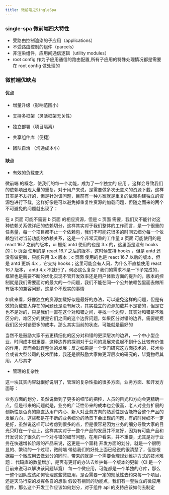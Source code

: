 ```yaml
---
title: 微前端之SingleSpa
---
```


### single-spa 微前端四大特性

- 受路由控制渲染的子应用（applications）
- 不受路由控制的组件（parcels）
- 非渲染组件，应用间通信逻辑（utility modules）
- root config 作为子应用通信的路由配置,所有子应用的特殊处理情况都是需要在 root config 做处理的

### 微前端优缺点

#### 优点

- 增量升级（影响范围小）

- 支持多框架（灵活框架无关性）

- 独立部署（项目隔离）

- 共享组件库（便捷）

- 团队自治 （沟通成本小）

#### 缺点

- 有效的负载变大

微前端 的概念，使我们的每一个功能，成为了一个独立的 应用 ，这样会导致我们的依赖项出现大量的重复，对于用户来说，是需要做多次无意义的资源下载，这样其实是不友好的，但是针对该问题，目前有一种方案就是重复的依赖构建独立的资源包进行下载，这样好像是可以避免掉重复性资源的加载问题，但随之而来的两个不可避免的问题就出现了：

在 a 页面 可能不需要 b 页面 的相应资源，但是 c 页面 需要，我们又不能针对这种依赖关系做详细的依赖切分，这样其实对于我们整体的工作而言，是一个很重的任务量，每一个项目都不止一个依赖包，我们不可能花很多的时间去细分每一个依赖包针对当前功能的依赖关系，这是一个非常沉重的工作量
a 页面 可能使用的是 react 16.7 之前的版本，ui 框架 antd 使用的也是 3.x 的，这里面是没有 hooks 的；b 页面 使用的是 react 16.7 之后的版本，这时候支持 hooks ，但是 antd 还没有做更新，只能只用 3.x 版本；c 页面 使用的也是 react 16.7 以后的版本，但是 antd 更新 4.x ，它支持 hooks；这里可能会有人问，为什么不直接使用 react 16.7 版本， antd 4.x 不就行了，何必这么复杂？我们的需求不是一下子完成的，框架也是需要不断的优化实现不管开发效率还是用户体验方面的提升的，版本的控制就是我们需要面对的最大的一个问题，我们不能在同一个公共依赖包里面去做所有版本的兼容问题，这是个不现实的事情

如此来看，好像独立的资源加载好似是最好的办法，可以避免这样的问题，但是有效的负载变大存在的问题还是没有解决，其实独立的资源加载并不是错的，但是它也不是对的，只是我们一直在这个对和错之间，寻找一个边界，其实对和错是不难区分的，难区分的就是它们之间的这个边界问题，如果区分对错的边界，需要耗费我们区分对错更多的成本，那么其实当前的状态，可能就是最好的

当然不是鼓励大家不去更精细化的区分对和错的更深层次的边界，一个中小型企业，时间成本很重要，这种边界的探测对于公司的发展来说起不到什么比较有价值的作用，反而会耽误整体的发展；反之如果是一个专门研究这方面技术的，技术协会或者大型公司的技术团体，我还是很鼓励大家做更深层次的研究的，毕竟物尽其用，人尽其才

- 管理的复杂性

这一块其实内容就很好说明了，管理的复杂性指的很多方面，业务方面、和开发方面等：

业务方面的划分，虽然说做到了更多的细节的把控，人员的目光和方向会更精确一点，但是带来的问题就是，业务的广泛性带来的成本也会很高，老人对业务扩展的创新性是否真的能直达用户内心、新人对业务方向的熟悉性是否能符合整个产品的发展方向，这些都是在不断的业务细分的场景下会出现的问题，有的时候细不一定是好，虽然说这样可以考虑到很多的点，但是很容易因为业务的细分导致大家的目光只盯在一个点上，这样其实对于一整个产品的发展并不友好，因为有可能产品和开发讨论了很久的一个对与错的细节问题，在用户看来，并不重要，尤其是对于业务在快速增长阶段的产品来说，这更是一个噩耗
开发方面的划分，就是一个很明显的、繁琐的一个过程，微前端 带给我们的好处上面已经说的很清楚了，但是根据每一个微应用去做划分的同时，带来的就是一个需要合理规划维护方式的技术难题：
代码库的数量增加，是否有更好的办法去维护每一个版本的更新（CI 是一个目前来说可以解决该问题毕竟）
每一个微应用，可能都是一个单独的仓库，那么一整个团队应该如何管理这些微应用，是否需要一定的规范性去约束每一个项目，还是天马行空的发挥各自的想象
假设有相同的功能点，我们有一套独立的微应用组件，那么这个开发工作应该如何划分，对于组件 api 的支持应该如何去制定
